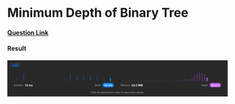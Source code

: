 # Minimum Depth of Binary Tree

#### [Question Link](https://leetcode.com/problems/minimum-depth-of-binary-tree/)

#### Result
![result](Result.png)